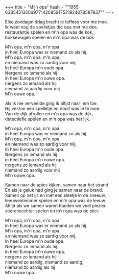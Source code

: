 +++
title = "Mijn opa"
hash = "\"1955-63854513206977142085917521924078587937\""
+++

Elke zondagmiddag bracht ie toffees voor me mee.  
Ik weet nog de spelletjes die opa met me dee,  
restaurantje spelen en m'n opa was de kok,  
bokkewagen spelen en m'n opa was de bok

M'n opa, m'n opa, m'n opa  
in heel Europa was er niemand zo als hij.  
M'n opa, m'n opa, m'n opa,  
en niemand was zo aardig voor mij.  
In heel Europa m'n oude opa.  
Nergens zo iemand als hij  
in heel Europa m'n ouwe opa.  
nergens zo iemand als hij  
niemand zo aardig voor mij  
M'n ouwe opa.

Als ik me verveelde ging ik altijd naar 'em toe.  
Hij verzon een spelletje en nooit was ie te moe.  
Van de dijk afrollen en m'n opa was de dijk,  
detectiefie spelen en m'n opa was het lijk.

M'n opa, m'n opa, m'n opa  
in heel Europa was er niemand zo als hij.  
M'n opa, m'n opa, m'n opa,  
en niemand was zo aardig voor mij.  
In heel Europa m'n oude opa.  
Nergens zo iemand als hij  
in heel Europa m'n ouwe opa.  
nergens zo iemand als hij  
niemand zo aardig voor mij  
M'n ouwe opa.

Samen naar de apies kijken, samen naar het strand.  
En als je geluk had ging je samen naar de brand.  
Samen op het ijs en met een sleetje in de sneeuw,  
leeuwentemmer spelen en m'n opa was de leeuw.  
Altijd als we samen waren hadden we veel plezier.  
stierenvechter spelen en m'n opa was de stier.

M'n opa, m'n opa, m'n opa  
in heel Europa was er niemand zo als hij.  
M'n opa, m'n opa, m'n opa,  
en niemand was zo aardig voor mij.  
In heel Europa m'n oude opa.  
Nergens zo iemand als hij  
in heel Europa m'n ouwe opa.  
nergens zo iemand als hij  
niemand zo aardig, niemand zo aardig,  
niemand zo aardig als hij  
M'n ouwe opa.